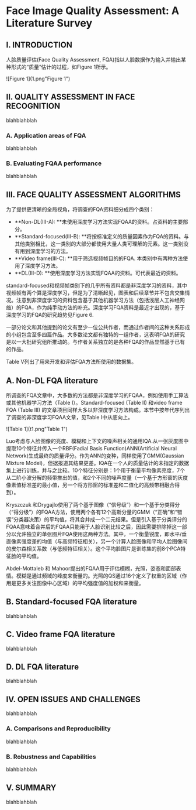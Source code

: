 # Face Image Quality Assessment: A Literature Survey

## I. INTRODUCTION

人脸质量评估(Face Quality Assessment, FQA)指以人脸数据作为输入并输出某种形式的“质量”估计的过程，如Figure 1所示。

![Figure 1](1.png"Figure 1")





## II. QUALITY ASSESSMENT IN FACE RECOGNITION

blahblahblah



### A. Application areas of FQA

blahblahblah

### B. Evaluating FQAA performance

blahblahblah



## III. FACE QUALITY ASSESSMENT ALGORITHMS

为了提供更清晰的全局视角，将调查的FQA资料细分成四个类别：

* **Non-DL(III-A): **未使用深度学习方法实现FQAA的资料。占资料的主要部分。
* **Standard-focused(III-B): **将按标准定义的质量因素作为FQA的资料。与其他类别相比，这一类别的大部分都使用大量人类可理解的元素。这一类别没有用到深度学习的方法。
* **Video frame(III-C): **用于筛选视频帧目的的FQA. 本类别中有两种方法使用了深度学习方法。
* **DL(III-D): **使用深度学习方法实现FQAA的资料。可代表最近的资料。

standard-focused和视频帧类别下的几乎所有资料都是非深度学习的资料，其中视频帧有两个算是深度学习，但是为了清晰起见，图表和后续章节并不包含交集情况。注意到非深度学习的资料包含基于其他机器学习方法（包括浅层人工神经网络）的FQA，作为纯手动方法的补充。深度学习FQA资料是最近才出现的，基于深度学习的FQA的研究趋势见Figure 6.

一部分论文和其他提到的论文有至少一位公共作者，而通过作者间的这种关系形成的小组包含至多四篇作品。大多数论文都有独特的一组作者，这表明FQA的研究是以一大批研究组所推动的。与作者关系独立的是各种FQA的作品显然基于已有的作品。

Table V列出了用来开发和评估FQA方法所使用的数据集。



## A. Non-DL FQA literature

所调查的FQA文章中，大多数的方法都是非深度学习的FQAA，例如使用手工算法或其他机器学习方法（Table I）。Standard-focused (Table II) 和video frame FQA (Table III)  的文章项目同样大多以非深度学习方法构成。本节中按年代序列出了调查的非深度学习FQAA文章，见Table I中从底向上。

![Table 1](t1.png"Table 1")

Luo考虑与人脸图像的亮度、模糊和上下文的噪声相关的通用IQA.从一张灰度图中提取10个特征并传入一个RBF(Fadial Basis Function)ANN(Artificial Neural Network)生成最终的质量评分。作为ANN的变种，同样使用了GMM(Gaussian Mixture Model)，但据报道其结果更差。IQA在一个人的质量估计的未指定的数据集上进行训练，并与之比较。10个特征分别是：1个用于衡量平均像素亮度，7个从二阶小波分解的频带推出的值，和2个不同的噪声度量（一个基于方形窗的灰度像素值标准差的最小值，另一个将方形窗的标准差和二值化的高频带相融合得到）。

 Kryszczuk 和Drygajlo使用了两个基于图像（“信号级”）和一个基于分类得分（“得分级”）的FQAA方法，使用两个各有12个高斯分量的GMM（“正确”和“错误”分类器决策）的平均值，将其合并成一个二元结果。但是引入基于分类评分的FQAA意味着合并后的FQAA只能用于人脸识别比较之后，因此需要排除掉这一部分以允许独立的单张图片FQA使用这两种方法。其中，一个衡量锐度，即水平/垂直像素强度差的均值（与高频特征相关），另一个计算人脸图像和平均人脸图像间的皮尔森相关系数（与低频特征相关）。这个平均脸图片是训练集的前8个PCA特征脸的平均值。

Abdel-Mottaleb 和 Mahoor提出的FQAA用于评估模糊，光照，姿态和面部表情。模糊是通过频域的峰度来衡量的。光照的QS通过16个定义了权重的区域（作用是更多关注图像中心区域）的平均强度值的加权和来衡量。

## B. Standard-focused FQA literature

blahblahblah

## C. Video frame FQA literature

blahblahblah

## D. DL FQA literature

blahblahblah



## IV. OPEN ISSUES AND CHALLENGES

blahblahblah

### A. Comparisons and Reproducibility

blahblahblah

### B. Robustness and Capabilities

blahblahblah



## V. SUMMARY

blahblahblah